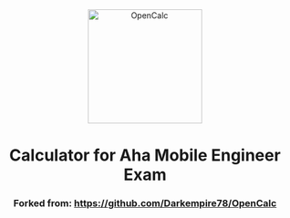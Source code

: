 <div align="center">

<img width="200" src="app/src/main/res/mipmap-xxxhdpi/ic_launcher_foreground.png" alt="OpenCalc" align="center">

# Calculator for Aha Mobile Engineer Exam

### Forked from: https://github.com/Darkempire78/OpenCalc
